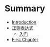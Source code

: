 # Summary

* [Introduction](README.md)
* [正则表达式](zheng_ze_biao_da_shi.md)
   * [入门](ru_men.md)
* [First Chapter](chapter1.md)

